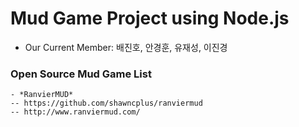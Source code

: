 # Mud Game Project using Node.js

- Our Current Member: 배진호, 안경훈, 유재성, 이진경



### Open Source Mud Game List

```
- *RanvierMUD*
-- https://github.com/shawncplus/ranviermud
-- http://www.ranviermud.com/
```
